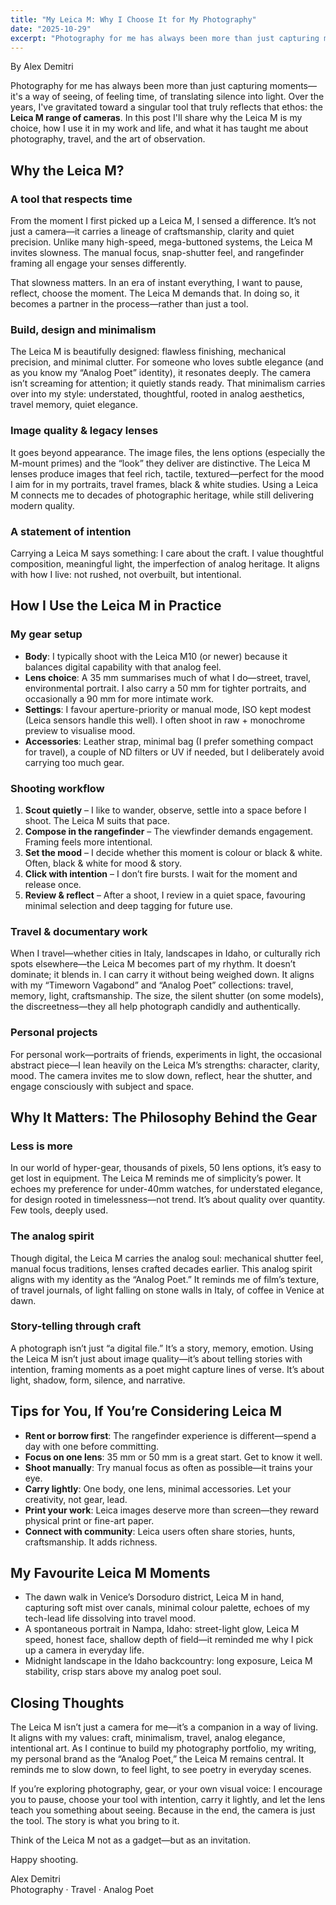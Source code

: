 ```yaml
---
title: "My Leica M: Why I Choose It for My Photography"
date: "2025-10-29"
excerpt: "Photography for me has always been more than just capturing moments—it's a way of seeing, of feeling time, of translating silence into light. Here's why I choose the Leica M range of cameras."
---
```


By Alex Demitri

Photography for me has always been more than just capturing moments—it's a way of seeing, of feeling time, of translating silence into light. Over the years, I've gravitated toward a singular tool that truly reflects that ethos: the **Leica M range of cameras**. In this post I'll share why the Leica M is my choice, how I use it in my work and life, and what it has taught me about photography, travel, and the art of observation.

## Why the Leica M?  
### A tool that respects time  
From the moment I first picked up a Leica M, I sensed a difference. It’s not just a camera—it carries a lineage of craftsmanship, clarity and quiet precision. Unlike many high-speed, mega-buttoned systems, the Leica M invites slowness. The manual focus, snap-shutter feel, and rangefinder framing all engage your senses differently.

That slowness matters. In an era of instant everything, I want to pause, reflect, choose the moment. The Leica M demands that. In doing so, it becomes a partner in the process—rather than just a tool.  

### Build, design and minimalism  
The Leica M is beautifully designed: flawless finishing, mechanical precision, and minimal clutter. For someone who loves subtle elegance (and as you know my “Analog Poet” identity), it resonates deeply. The camera isn’t screaming for attention; it quietly stands ready. That minimalism carries over into my style: understated, thoughtful, rooted in analog aesthetics, travel memory, quiet elegance.

### Image quality & legacy lenses  
It goes beyond appearance. The image files, the lens options (especially the M-mount primes) and the “look” they deliver are distinctive. The Leica M lenses produce images that feel rich, tactile, textured—perfect for the mood I aim for in my portraits, travel frames, black & white studies. Using a Leica M connects me to decades of photographic heritage, while still delivering modern quality.

### A statement of intention  
Carrying a Leica M says something: I care about the craft. I value thoughtful composition, meaningful light, the imperfection of analog heritage. It aligns with how I live: not rushed, not overbuilt, but intentional.

## How I Use the Leica M in Practice  
### My gear setup  
- **Body**: I typically shoot with the Leica M10 (or newer) because it balances digital capability with that analog feel.  
- **Lens choice**: A 35 mm summarises much of what I do—street, travel, environmental portrait. I also carry a 50 mm for tighter portraits, and occasionally a 90 mm for more intimate work.  
- **Settings**: I favour aperture-priority or manual mode, ISO kept modest (Leica sensors handle this well). I often shoot in raw + monochrome preview to visualise mood.  
- **Accessories**: Leather strap, minimal bag (I prefer something compact for travel), a couple of ND filters or UV if needed, but I deliberately avoid carrying too much gear.

### Shooting workflow  
1. **Scout quietly** – I like to wander, observe, settle into a space before I shoot. The Leica M suits that pace.  
2. **Compose in the rangefinder** – The viewfinder demands engagement. Framing feels more intentional.  
3. **Set the mood** – I decide whether this moment is colour or black & white. Often, black & white for mood & story.  
4. **Click with intention** – I don’t fire bursts. I wait for the moment and release once.  
5. **Review & reflect** – After a shoot, I review in a quiet space, favouring minimal selection and deep tagging for future use.

### Travel & documentary work  
When I travel—whether cities in Italy, landscapes in Idaho, or culturally rich spots elsewhere—the Leica M becomes part of my rhythm. It doesn’t dominate; it blends in. I can carry it without being weighed down. It aligns with my “Timeworn Vagabond” and “Analog Poet” collections: travel, memory, light, craftsmanship. The size, the silent shutter (on some models), the discreetness—they all help photograph candidly and authentically.

### Personal projects  
For personal work—portraits of friends, experiments in light, the occasional abstract piece—I lean heavily on the Leica M’s strengths: character, clarity, mood. The camera invites me to slow down, reflect, hear the shutter, and engage consciously with subject and space.

## Why It Matters: The Philosophy Behind the Gear  
### Less is more  
In our world of hyper-gear, thousands of pixels, 50 lens options, it’s easy to get lost in equipment. The Leica M reminds me of simplicity’s power. It echoes my preference for under-40mm watches, for understated elegance, for design rooted in timelessness—not trend. It’s about quality over quantity. Few tools, deeply used.

### The analog spirit  
Though digital, the Leica M carries the analog soul: mechanical shutter feel, manual focus traditions, lenses crafted decades earlier. This analog spirit aligns with my identity as the “Analog Poet.” It reminds me of film’s texture, of travel journals, of light falling on stone walls in Italy, of coffee in Venice at dawn.

### Story-telling through craft  
A photograph isn’t just “a digital file.” It’s a story, memory, emotion. Using the Leica M isn’t just about image quality—it’s about telling stories with intention, framing moments as a poet might capture lines of verse. It’s about light, shadow, form, silence, and narrative.

## Tips for You, If You’re Considering Leica M  
- **Rent or borrow first**: The rangefinder experience is different—spend a day with one before committing.  
- **Focus on one lens**: 35 mm or 50 mm is a great start. Get to know it well.  
- **Shoot manually**: Try manual focus as often as possible—it trains your eye.  
- **Carry lightly**: One body, one lens, minimal accessories. Let your creativity, not gear, lead.  
- **Print your work**: Leica images deserve more than screen—they reward physical print or fine-art paper.  
- **Connect with community**: Leica users often share stories, hunts, craftsmanship. It adds richness.

## My Favourite Leica M Moments  
- The dawn walk in Venice’s Dorsoduro district, Leica M in hand, capturing soft mist over canals, minimal colour palette, echoes of my tech-lead life dissolving into travel mood.  
- A spontaneous portrait in Nampa, Idaho: street-light glow, Leica M speed, honest face, shallow depth of field—it reminded me why I pick up a camera in everyday life.  
- Midnight landscape in the Idaho backcountry: long exposure, Leica M stability, crisp stars above my analog poet soul.

## Closing Thoughts  
The Leica M isn’t just a camera for me—it’s a companion in a way of living. It aligns with my values: craft, minimalism, travel, analog elegance, intentional art. As I continue to build my photography portfolio, my writing, my personal brand as the “Analog Poet,” the Leica M remains central. It reminds me to slow down, to feel light, to see poetry in everyday scenes.

If you’re exploring photography, gear, or your own visual voice: I encourage you to pause, choose your tool with intention, carry it lightly, and let the lens teach you something about seeing. Because in the end, the camera is just the tool. The story is what you bring to it.

Think of the Leica M not as a gadget—but as an invitation.

Happy shooting.

Alex Demitri  
Photography · Travel · Analog Poet
